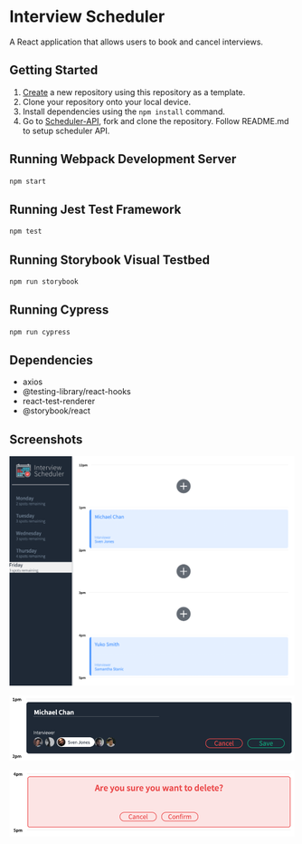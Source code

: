 # Interview Scheduler

A React application that allows users to book and cancel interviews.

## Getting Started

1. [Create](https://docs.github.com/en/repositories/creating-and-managing-repositories/creating-a-repository-from-a-template) a new repository using this repository as a template.
2. Clone your repository onto your local device.
3. Install dependencies using the `npm install` command.
4. Go to [Scheduler-API](https://github.com/lyjeileen/scheduler-api), fork and clone the repository. Follow README.md to setup scheduler API.

## Running Webpack Development Server

```sh
npm start
```

## Running Jest Test Framework

```sh
npm test
```

## Running Storybook Visual Testbed

```sh
npm run storybook
```

## Running Cypress

```sh
npm run cypress
```

## Dependencies

- axios
- @testing-library/react-hooks
- react-test-renderer
- @storybook/react


## Screenshots

!["Main page"](https://github.com/lyjeileen/scheduler/blob/master/docs/application.png?raw=true)

!["Create/Edit an interview"](https://github.com/lyjeileen/scheduler/blob/master/docs/appointment-form.png?raw=true)

!["Delete an interview"](https://github.com/lyjeileen/scheduler/blob/master/docs/confirm.png?raw=true)